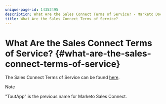 ```yaml
---
unique-page-id: 14352495
description: What Are the Sales Connect Terms of Service? - Marketo Docs - Product Documentation
title: What Are the Sales Connect Terms of Service?
---
```


# What Are the Sales Connect Terms of Service? {#what-are-the-sales-connect-terms-of-service}

The Sales Connect Terms of Service can be found [here](https://documents.marketo.com/toutapp/terms).

>[!NOTE]
>
>"ToutApp" is the previous name for Marketo Sales Connect.
